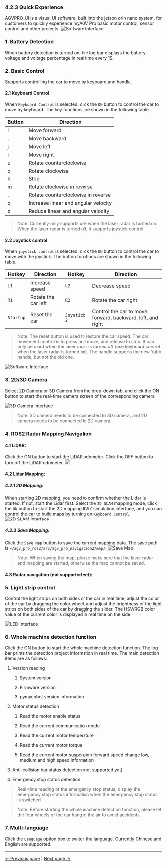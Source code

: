 ### 4.2.3 Quick Experience
AGVPRO_UI is a visual UI software, built into the jetson orin nano system, for customers to quickly experience myAGV Pro basic motor control, sensor control and other projects.
![Software Interface](../resources/4-FirstInstallAndUse/4.2/SoftwareInterface.png)
### 1. Battery Detection

When battery detection is turned on, the log bar displays the battery voltage and voltage percentage in real time every 1S.

### 2. Basic Control

Supports controlling the car to move by keyboard and handle.

#### 2.1 Keyboard Control

When `Keyboard Control` is selected, click the `ON` button to control the car to move by keyboard. The key functions are shown in the following table.

| Button | Direction                            |
|--------|--------------------------------------|
| i      | Move forward                         |
| ,      | Move backward                        |
| j      | Move left                            |
| i      | Move right                           |
| u      | Rotate counterclockwise              |
| o      | Rotate clockwise                     |
| k      | Stop                                 |
| m      | Rotate clockwise in reverse          |
| .      | Rotate counterclockwise in reverse   |
| q      | Increase linear and angular velocity |
| z      | Reduce linear and angular velocity   |

> Note: Currently only supports use when the laser radar is turned on. When the laser radar is turned off, it supports joystick control.

#### 2.2 Joystick control

When `joystick control` is selected, click the `ON` button to control the car to move with the joystick. The button functions are shown in the following table.

| Hotkey    | Direction           | Hotkey       | Direction                                                  |
|-----------|---------------------|--------------|------------------------------------------------------------|
| `L1`      | Increase speed      | `L2`         | Decrease speed                                             |
| `R1`      | Rotate the car left | `R2`         | Rotate the car right                                       |
| `Startup` | Reset the car       | `Joystick 2` | Control the car to move forward, backward, left, and right |

> Note: The reset button is used to restore the car speed. The car movement control is to press and move, and release to stop. It can only be used when the laser radar is turned off (use keyboard control when the laser radar is turned on). The handle supports the new Yabo handle, but not the old one.

![Software Interface](../resources/4-FirstInstallAndUse/4.2/KeyboardControl.png)

### 3. 2D/3D Camera

Select 2D Camera or 3D Camera from the drop-down tab, and click the ON button to start the real-time camera screen of the corresponding camera

![3D Camera Interface](../resources/4-FirstInstallAndUse/4.2/3DCameraView.png)

> Note: 3D camera needs to be connected to 3D camera, and 2D camera needs to be connected to 2D camera.

### 4. ROS2 Radar Mapping Navigation

#### 4.1 LiDAR:

Click the ON button to start the LiDAR odometer. Click the OFF button to turn off the LiDAR odometer.
![](../resources/4-FirstInstallAndUse/4.2/LidarControlUI.png)

#### 4.2 Lidar Mapping:

##### 4.2.1 2D Mapping:

When starting 2D mapping, you need to confirm whether the Lidar is started. If not, start the Lidar first. Select the `2D SLAM` mapping mode, click the `ON` button to start the 2D mapping RVIZ simulation interface, and you can control the car to build maps by turning on `Keyboard Control`.
![2D SLAM Interface](../resources/4-FirstInstallAndUse/4.2/2DSLAMMapping.png)

##### 4.2.3 Save Mapping:
Click the `Save Map` button to save the current mapping data. The save path is `~/agv_pro_ros2/src/agv_pro_navigation2/map/`.
![Save Map](../resources/4-FirstInstallAndUse/4.2/SaveMap.png)  

> Note: When saving the map, please make sure that the laser radar and mapping are started, otherwise the map cannot be saved.

#### 4.3 Radar navigation (not supported yet):
### 5. Light strip control

Control the light strips on both sides of the car in real time, adjust the color of the car by dragging the color wheel, and adjust the brightness of the light strips on both sides of the car by dragging the slider. The HSV/RGB color value of the current color is displayed in real time on the side.

![LED Interface](../resources/4-FirstInstallAndUse/4.2/LEDInterface.png)

### 6. Whole machine detection function

Click the ON button to start the whole machine detection function. The log bar prints the detection project information in real time. The main detection items are as follows:

1. Version reading

   1. System version

   2. Firmware version

   3. pymycobot version information

2. Motor status detection

   1. Read the motor enable status 

   2. Read the current communication mode

   3. Read the current motor temperature

   4. Read the current motor torque

   5. Read the current motor suspension forward speed change low, medium and high speed information

3. Anti-collision bar status detection (not supported yet)

4. Emergency stop status detection

> Real-time reading of the emergency stop status, display the emergency stop status information when the emergency stop status is switched

> Note: Before starting the whole machine detection function, please let the four wheels of the car hang in the air to avoid accidents.

### 7. Multi-language
Click the `Language` option box to switch the language. Currently Chinese and English are supported.

---

[← Previous page](4.2.2-SystemIntroduction.md) | [Next page →](../5-BasicApplication/README.md)

